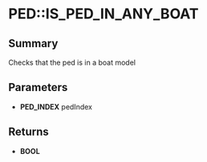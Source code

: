 # PED::IS_PED_IN_ANY_BOAT

## Summary
Checks that the ped is in a boat model

## Parameters
* **PED_INDEX** pedIndex

## Returns
* **BOOL**